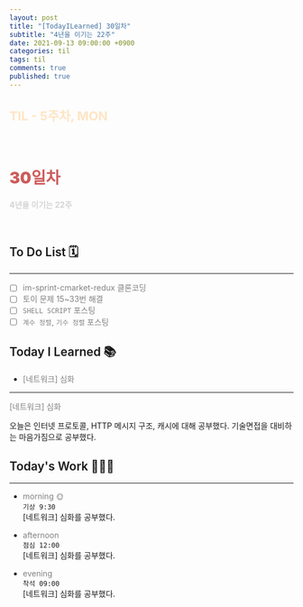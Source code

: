 ```yaml
---
layout: post
title: "[TodayILearned] 30일차"
subtitle: "4년을 이기는 22주"
date: 2021-09-13 09:00:00 +0900
categories: til
tags: til
comments: true
published: true
---
```


## <span style="color:Bisque;font-size: 22px">TIL - 5주차, MON</span>

<br />

# **<span style="font-weight:900;color:indianred">30일차</span>**

**<span style="color:lightgray">4년을 이기는 22주</span>**

<br />

## <span style="font-weight:600">To Do List</span> 🗓

---

- [ ] <span style="color:gray">im-sprint-cmarket-redux 클론코딩</span>
- [ ] <span style="color:gray">토이 문제 15~33번 해결</span>
- [ ] <span style="color:gray">`SHELL SCRIPT` 포스팅</span>
- [ ] <span style="color:gray">`계수 정렬`, `기수 정렬` 포스팅</span>

## <span style="font-weight:600">Today I Learned</span> 📚

- <span style="color:gray">[네트워크] 심화</span>

---

<span style="color:gray">[네트워크] 심화</span>

오늘은 인터넷 프로토콜, HTTP 메시지 구조, 캐시에 대해 공부했다. 기술면접을 대비하는 마음가짐으로 공부했다.

## <span style="font-weight:600">Today's Work</span> 🧗🏻‍♂️

---

- <span style="color:gray">morning 🌞</span> <br>
  `기상 9:30` <br>
  [네트워크] 심화를 공부했다.

- <span style="color:gray">afternoon</span> <br>
  `점심 12:00`<br>
  [네트워크] 심화를 공부했다.
- <span style="color:gray">evening</span> <br>
  `착석 09:00`<br>
  [네트워크] 심화를 공부했다.
